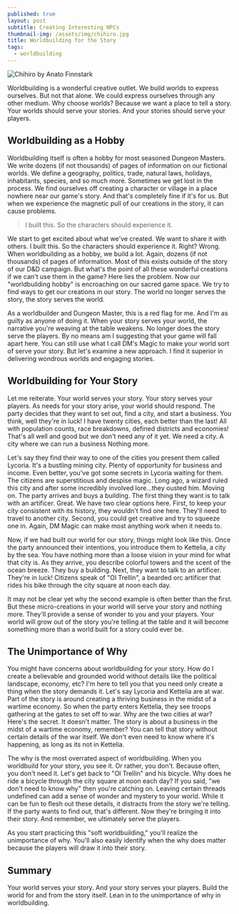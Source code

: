 ```yaml
---
published: true
layout: post
subtitle: Creating Interesting NPCs
thumbnail-img: /assets/img/chihiro.jpg
title: Worldbuilding for the Story
tags:
  - worldbuilding
---
```


![Chihiro by Anato Finnstark]({{site.baseurl}}/assets/img/chihiro.jpg)

Worldbuilding is a wonderful creative outlet. We build worlds to express ourselves. But not that alone. We could express ourselves through any other medium. Why choose worlds? Because we want a place to tell a story. Your worlds should serve your stories. And your stories should serve your players.

## Worldbuilding as a Hobby

Worldbuilding itself is often a hobby for most seasoned Dungeon Masters. We write dozens (if not thousands) of pages of information on our fictional worlds. We define a geography, politics, trade, natural laws, holidays, inhabitants, species, and so much more. Sometimes we get lost in the process. We find ourselves off creating a character or village in a place nowhere near our game's story. And that's completely fine if it's for us. But when we experience the magnetic pull of our creations in the story, it can cause problems.

> I built this. So the characters should experience it.

We start to get excited about what we've created. We want to share it with others. I built this. So the characters should experience it. Right? Wrong. When worldbuilding as a hobby, we build a lot. Again, dozens (if not thousands) of pages of information. Most of this exists outside of the story of our D&D campaign. But what's the point of all these wonderful creations if we can't use them in the game? Here lies the problem. Now our "worldbuilding hobby" is encroaching on our sacred game space. We try to find ways to get our creations in our story. The world no longer serves the story, the story serves the world.

As a worldbuilder and Dungeon Master, this is a red flag for me. And I'm as guilty as anyone of doing it. When your story serves your world, the narrative you're weaving at the table weakens. No longer does the story serve the players. By no means am I suggesting that your game will fall apart here. You can still use what I call DM's Magic to make your world sort of serve your story. But let's examine a new approach. I find it superior in delivering wondrous worlds and engaging stories.

## Worldbuilding for Your Story

Let me reiterate. Your world serves your story. Your story serves your players. As needs for your story arise, your world should respond. The party decides that they want to set out, find a city, and start a business. You think, well they're in luck! I have twenty cities, each better than the last! All with population counts, race breakdowns, defined districts and economies! That's all well and good but we don't need any of it yet. We need a city. A city where we can run a business Nothing more.

Let's say they find their way to one of the cities you present them called Lycoria. It's a bustling mining city. Plenty of opportunity for business and income. Even better, you've got some secrets in Lycoria waiting for them. The citizens are superstitious and despise magic. Long ago, a wizard ruled this city and after some incredibly involved lore…they ousted him. Moving on. The party arrives and buys a building. The first thing they want is to talk with an artificer. Great. We have two clear options here. First, to keep your city consistent with its history, they wouldn't find one here. They'll need to travel to another city. Second, you could get creative and try to squeeze one in. Again, DM Magic can make most anything work when it needs to.

Now, if we had built our world for our story, things might look like this. Once the party announced their intentions, you introduce them to Kettelia, a city by the sea. You have nothing more than a loose vision in your mind for what that city is. As they arrive, you describe colorful towers and the scent of the ocean breeze. They buy a building. Next, they want to talk to an artificer. They're in luck! Citizens speak of "Ol Trellin", a bearded orc artificer that rides his bike through the city square at noon each day.

It may not be clear yet why the second example is often better than the first. But these micro-creations in your world will serve your story and nothing more. They'll provide a sense of wonder to you and your players. Your world will grow out of the story you're telling at the table and it will become something more than a world built for a story could ever be.

## The Unimportance of Why

You might have concerns about worldbuilding for your story. How do I create a believable and grounded world without details like the political landscape, economy, etc? I'm here to tell you that you need only create a thing when the story demands it. Let's say Lycoria and Kettelia are at war. Part of the story is around creating a thriving business in the midst of a wartime economy. So when the party enters Kettelia, they see troops gathering at the gates to set off to war. Why are the two cities at war? Here's the secret. It doesn't matter. The story is about a business in the midst of a wartime economy, remember? You can tell that story without certain details of the war itself. We don't even need to know where it's happening, as long as its not in Kettelia.

The why is the most overrated aspect of worldbuilding. When you worldbuild for your story, you see it. Or rather, you don't. Because often, you don't need it. Let's get back to "Ol Trellin" and his bicycle. Why does he ride a bicycle through the city square at noon each day? If you said, "we don't need to know why" then you're catching on. Leaving certain threads undefined can add a sense of wonder and mystery to your world. While it can be fun to flesh out these details, it distracts from the story we're telling. If the party wants to find out, that's different. Now they're bringing it into their story. And remember, we ultimately serve the players.

As you start practicing this "soft worldbuilding," you'll realize the unimportance of why. You'll also easily identify when the why does matter because the players will draw it into their story.

## Summary

Your world serves your story. And your story serves your players. Build the world for and from the story itself. Lean in to the unimportance of why in worldbuilding.